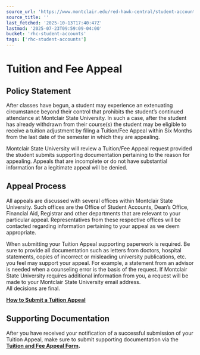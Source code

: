 ```yaml
---
source_url: 'https://www.montclair.edu/red-hawk-central/student-accounts/tuition-and-fee-appeal/'
source_title: ''
last_fetched: '2025-10-13T17:40:47Z'
lastmod: '2025-07-23T09:59:09-04:00'
bucket: 'rhc-student-accounts'
tags: ['rhc-student-accounts']
---
```


# Tuition and Fee Appeal

## Policy Statement

After classes have begun, a student may experience an extenuating circumstance beyond their control that prohibits the student’s continued attendance at Montclair State University. In such a case, after the student has already withdrawn from their course(s) the student may be eligible to receive a tuition adjustment by filing a Tuition/Fee Appeal within Six Months from the last date of the semester in which they are appealing.

Montclair State University will review a Tuition/Fee Appeal request provided the student submits supporting documentation pertaining to the reason for appealing. Appeals that are incomplete or do not have substantial information for a legitimate appeal will be denied.

## Appeal Process

All appeals are discussed with several offices within Montclair State University. Such offices are the Office of Student Accounts, Dean’s Office, Financial Aid, Registrar and other departments that are relevant to your particular appeal. Representatives from these respective offices will be contacted regarding information pertaining to your appeal as we deem appropriate.

When submitting your Tuition Appeal supporting paperwork is required. Be sure to provide all documentation such as letters from doctors, hospital statements, copies of incorrect or misleading university publications, etc. you feel may support your appeal. For example, a statement from an advisor is needed when a counseling error is the basis of the request. If Montclair State University requires additional information from you, a request will be made to your Montclair State University email address.  
All decisions are final.

[**How to Submit a Tuition Appeal**](https://docs.google.com/document/d/e/2PACX-1vS4-0M7qx2EHNQL_Y-5JoCYapgPp8V64cpZD1U8bExvkA5ERaQYASfw5KnOzvFLkMJqWmK96tvbKGF0/pub)

## Supporting Documentation

After you have received your notification of a successful submission of your Tuition Appeal, make sure to submit supporting documentation via the **[Tuition and Fee Appeal Form](https://docs.google.com/forms/d/e/1FAIpQLSfv0novrjQ1C7L_y2lRkBjJia79cE3sM2LwZeBiLrBvNzrNaA/viewform?usp=sharing&ouid=114217220354296323702).**